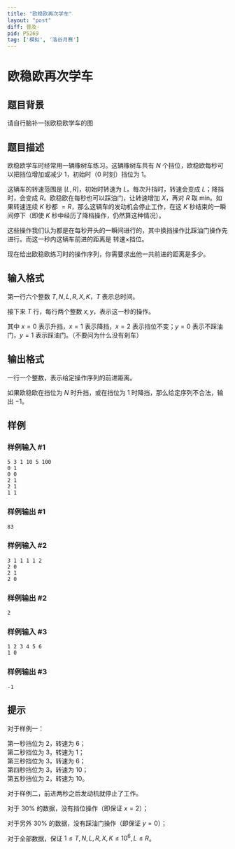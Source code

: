 ```yaml
---
title: "欧稳欧再次学车"
layout: "post"
diff: 普及-
pid: P5269
tag: ['模拟', '洛谷月赛']
---
```

# 欧稳欧再次学车
## 题目背景

请自行脑补一张欧稳欧学车的图
## 题目描述

欧稳欧学车时经常用一辆橡树车练习。这辆橡树车共有 $N$ 个挡位，欧稳欧每秒可以把挡位增加或减少 $1$，初始时（$0$ 时刻）挡位为 $1$。

这辆车的转速范围是 $[L,R]$，初始时转速为 $L$。每次升挡时，转速会变成 $L$；降挡时，会变成 $R$。欧稳欧在每秒也可以踩油门，让转速增加 $X$，再对 $R$ 取 $\text{min}$。如果转速连续 $K$ 秒都 $=R$，那么这辆车的发动机会停止工作，在这 $K$ 秒结束的一瞬间停下（即使 $K$ 秒中经历了降档操作，仍然算这种情况）。

这些操作我们认为都是在每秒开头的一瞬间进行的，其中换挡操作比踩油门操作先进行。而这一秒内这辆车前进的距离是 转速$\times$挡位。

现在给出欧稳欧练习时的操作序列，你需要求出他一共前进的距离是多少。
## 输入格式

第一行六个整数 $T,N,L,R,X,K$，$T$ 表示总时间。

接下来 $T$ 行，每行两个整数 $x,y$，表示这一秒的操作。

其中 $x=0$ 表示升挡，$x=1$ 表示降挡，$x=2$ 表示挡位不变；$y=0$ 表示不踩油门，$y=1$ 表示踩油门。（不要问为什么没有刹车）
## 输出格式

一行一个整数，表示给定操作序列的前进距离。

如果欧稳欧在挡位为 $N$ 时升挡，或在挡位为 $1$ 时降挡，那么给定序列不合法，输出 $-1$。
## 样例

### 样例输入 #1
```
5 3 1 10 5 100
0 1
0 0
2 1
2 1
1 1
```
### 样例输出 #1
```
83
```
### 样例输入 #2
```
3 1 1 1 1 2
2 0
2 1
2 0
```
### 样例输出 #2
```
2
```
### 样例输入 #3
```
1 2 3 4 5 6
1 0
```
### 样例输出 #3
```
-1
```
## 提示

对于样例一：

第一秒挡位为 $2$，转速为 $6$；  
第二秒挡位为 $3$，转速为 $1$；  
第三秒挡位为 $3$，转速为 $6$；  
第四秒挡位为 $3$，转速为 $10$；  
第五秒挡位为 $2$，转速为 $10$。

对于样例二，前进两秒之后发动机就停止了工作。

对于 $30\%$ 的数据，没有挡位操作（即保证 $x=2$）；

对于另外 $30\%$ 的数据，没有踩油门操作（即保证 $y=0$）；

对于全部数据，保证 $1\le T,N,L,R,X,K\le 10^6,L\le R$。

